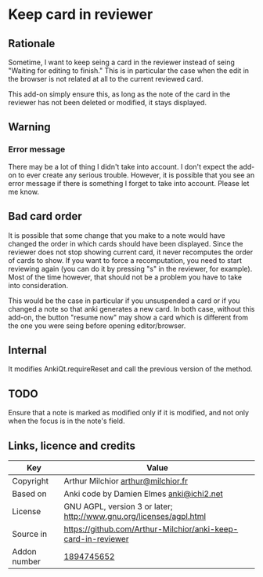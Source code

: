 # Keep card in reviewer
## Rationale
Sometime, I want to keep seing a card in the reviewer instead of seing
"Waiting for editing to finish." This is in particular the case when
the edit in the browser is not related at all to the current reviewed
card.

This add-on simply ensure this, as long as the note of the card in the
reviewer has not been deleted or modified, it stays displayed.

## Warning

### Error message
There may be a lot of thing I didn't take into account. I don't expect
the add-on to ever create any serious trouble. However, it is possible
that you see an error message if there is something I forget to take
into account. Please let me know.

## Bad card order
It is possible that some change that you make to a note would have
changed the order in which cards should have been displayed. Since the
reviewer does not stop showing current card, it never recomputes the
order of cards to show. If you want to force a recomputation, you need
to start reviewing again (you can do it by pressing "s" in the
reviewer, for example). Most of the time however, that should not be a
problem you have to take into consideration.

This would be the case in particular if you unsuspended a card or if
you changed a note so that anki generates a new card. In both case,
without this add-on, the button "resume now" may show a card which
is different from the one you were seing before opening editor/browser.

## Internal
It modifies AnkiQt.requireReset and call the previous version of the method.

## TODO
Ensure that a note is marked as modified only if it is modified, and
not only when the focus is in the note's field.

## Links, licence and credits

Key         |Value
------------|-------------------------------------------------------------------
Copyright   | Arthur Milchior <arthur@milchior.fr>
Based on    | Anki code by Damien Elmes <anki@ichi2.net>
License     | GNU AGPL, version 3 or later; http://www.gnu.org/licenses/agpl.html
Source in   | https://github.com/Arthur-Milchior/anki-keep-card-in-reviewer
Addon number| [1894745652](https://ankiweb.net/shared/info/1894745652)
